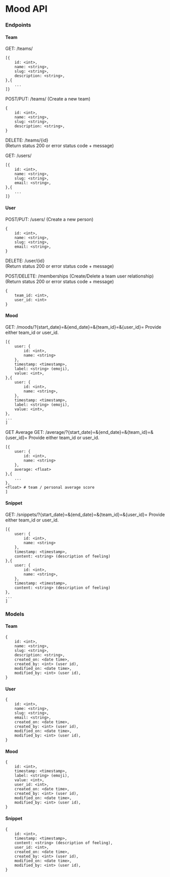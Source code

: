 # Mood API

### Endpoints

#### Team
GET: /teams/ 
```
[{
    id: <int>,
    name: <string>,
    slug: <string>,
    description: <string>,
},{
    ...
]}
```

POST/PUT: /teams/ (Create a new team)  
```
{
    id: <int>,
    name: <string>,
    slug: <string>,
    description: <string>,
}
```

DELETE: /teams/{id}  
(Return status 200 or error status code + message)

GET: /users/  
```
[{
    id: <int>,
    name: <string>,
    slug: <string>,
    email: <string>,
},{
    ...
]}
```

#### User
POST/PUT: /users/ (Create a new person)  
```
{
    id: <int>,
    name: <string>,
    slug: <string>,
    email: <string>,
}
```

DELETE: /user/{id}  
(Return status 200 or error status code + message)

POST/DELETE: /memberships (Create/Delete a team user relationship)
(Return status 200 or error status code + message)
```
{
    team_id: <int>,
    user_id: <int>
}
```

#### Mood
GET: /moods/?{start_date}=<date>&{end_date}=<date>&{team_id}=<int>&{user_id}=<int>
Provide either team_id or user_id.
```
[{
    user: {
        id: <int>,
        name: <string>
    },
    timestamp: <timestamp>,
    label: <string> (emoji),
    value: <int>,    
},{
    user: {
        id: <int>,
        name: <string>,
    },
    timestamp: <timestamp>,
    label: <string> (emoji),
    value: <int>,    
},
...
]
```

GET Average
GET: /average/?{start_date}=<date>&{end_date}=<date>&{team_id}=<int>&{user_id}=<int>
Provide either team_id or user_id.
```
[{
    user: {
        id: <int>,
        name: <string>
    },
    average: <float>
},{
    ...
},
<float> # team / personal average score
]
```

#### Snippet
GET: /snippets/?{start_date}=<date>&{end_date}=<date>&{team_id}=<int>&{user_id}=<int>
Provide either team_id or user_id.
```
[{
    user: {
        id: <int>,
        name: <string>
    },
    timestamp: <timestamp>,
    content: <string> (description of feeling)
},{
    user: {
        id: <int>,
        name: <string>,
    },
    timestamp: <timestamp>,
    content: <string> (description of feeling)
},
...
]
```

### Models

#### Team
```
{
    id: <int>,
    name: <string>,
    slug: <string>,
    description: <string>,
    created_on: <date time>,
    created_by: <int> (user id),
    modified_on: <date time>,
    modified_by: <int> (user id),
}
```

#### User
```
{
    id: <int>,
    name: <string>,
    slug: <string>,
    email: <string>,
    created_on: <date time>,
    created_by: <int> (user id),
    modified_on: <date time>,
    modified_by: <int> (user id),
}
```

#### Mood
```
{
    id: <int>,
    timestamp: <timestamp>,
    label: <string> (emoji),
    value: <int>,
    user_id: <int>,
    created_on: <date time>,
    created_by: <int> (user id),
    modified_on: <date time>,
    modified_by: <int> (user id),
}
```

#### Snippet
```
{
    id: <int>,
    timestamp: <timestamp>,
    content: <string> (description of feeling),
    user_id: <int>,
    created_on: <date time>,
    created_by: <int> (user id),
    modified_on: <date time>,
    modified_by: <int> (user id),
}
```
